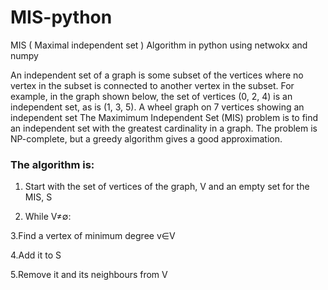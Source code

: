 # MIS-python
MIS ( Maximal independent set ) Algorithm in python using netwokx and numpy

An independent set of a graph is some subset of the vertices where no vertex in the subset is connected to another vertex in the subset. For example, in the graph shown below, the set of vertices (0, 2, 4) is an independent set, as is (1, 3, 5).
A wheel graph on 7 vertices showing an independent set
The Maximimum Independent Set (MIS) problem is to find an independent set with the greatest cardinality in a graph. The problem is NP-complete, but a greedy algorithm gives a good approximation.

### The algorithm is:

1. Start with the set of vertices of the graph, V and an empty set for the MIS, S

2. While V≠∅:

3.Find a vertex of minimum degree v∈V

4.Add it to S

5.Remove it and its neighbours from V
